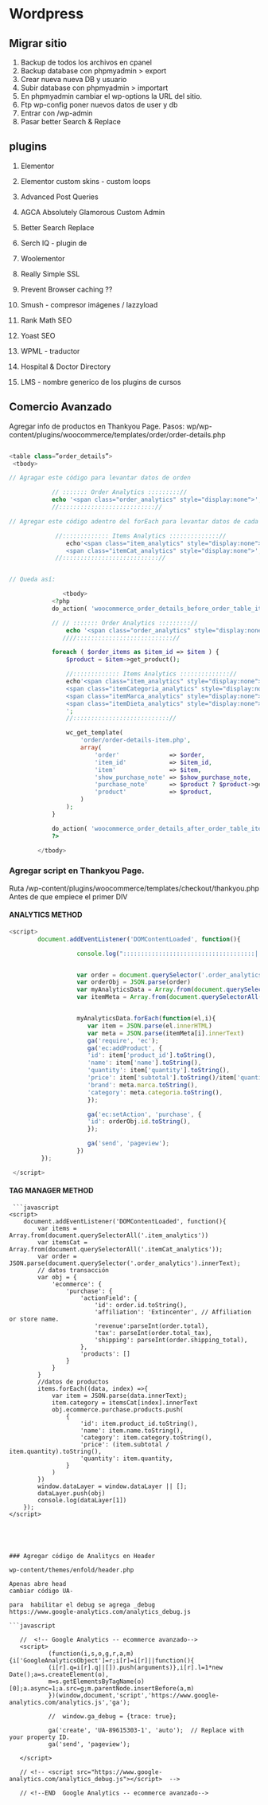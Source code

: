 # Wordpress

## Migrar sitio

1. Backup de todos los archivos en cpanel
2. Backup database con phpmyadmin > export
3. Crear nueva nueva DB y usuario
4. Subir database con phpmyadmin > importart
5. En phpmyadmin cambiar el wp-options la URL del sitio.
6. Ftp wp-config poner nuevos datos de user y db
7. Entrar con /wp-admin
8. Pasar better Search & Replace

## plugins

1. Elementor
1. Elementor custom skins - custom loops
1. Advanced Post Queries

1. AGCA Absolutely Glamorous Custom Admin
1. Better Search Replace

1. Serch IQ - plugin de

1. Woolementor

1. Really Simple SSL
1. Prevent Browser caching ??
1. Smush - compresor imágenes / lazzyload
1. Rank Math SEO
1. Yoast SEO

1. WPML - traductor
1. Hospital & Doctor Directory
1. LMS - nombre generico de los plugins de cursos

## Comercio Avanzado

Agregar info de productos en Thankyou Page.
Pasos: wp/wp-content/plugins/woocommerce/templates/order/order-details.php

```php

<table class=”order_details”>
 <tbody>

// Agragar este código para levantar datos de orden

            // ::::::: Order Analytics ::::::::://
            echo '<span class="order_analytics" style="display:none">',  $order,'</span>';
            //::::::::::::::::::::::::::://

// Agregar este código adentro del forEach para levantar datos de cada producto.

             //::::::::::::: Items Analytics :::::::::::::://
                echo'<span class="item_analytics" style="display:none">',  $item,'</span>
                <span class="itemCat_analytics" style="display:none">', $product->get_categories(),'</span>';
             //::::::::::::::::::::::::::://


// Queda así:

               <tbody>
            <?php
            do_action( 'woocommerce_order_details_before_order_table_items', $order );

            // // ::::::: Order Analytics ::::::::://
                echo '<span class="order_analytics" style="display:none">',  $order,'</span>';
               ////::::::::::::::::::::::::::://

            foreach ( $order_items as $item_id => $item ) {
                $product = $item->get_product();

                //::::::::::::: Items Analytics :::::::::::::://
                echo'<span class="item_analytics" style="display:none">',  $item,'</span>
                <span class="itemCategoria_analytics" style="display:none">', $product->get_categories(), '</span>
                <span class="itemMarca_analytics" style="display:none">', $product->get_attribute(' marca '), '</span>
                <span class="itemDieta_analytics" style="display:none">', $product->get_attribute(' dieta '), '</span>
                ';
                //::::::::::::::::::::::::::://

                wc_get_template(
                    'order/order-details-item.php',
                    array(
                        'order'              => $order,
                        'item_id'            => $item_id,
                        'item'               => $item,
                        'show_purchase_note' => $show_purchase_note,
                        'purchase_note'      => $product ? $product->get_purchase_note() : '',
                        'product'            => $product,
                    )
                );
            }

            do_action( 'woocommerce_order_details_after_order_table_items', $order );
            ?>

        </tbody>
```

### Agregar script en Thankyou Page.

Ruta
/wp-content/plugins/woocommerce/templates/checkout/thankyou.php
Antes de que empiece el primer DIV

#### ANALYTICS METHOD

```javascript
<script>
        document.addEventListener('DOMContentLoaded', function(){

                   console.log(":::::::::::::::::::::::::::::::::::::| VIVA PERÓN |::::::::::::::::::::::::::::::::::::::::")


                   var order = document.querySelector('.order_analytics').innerText;
                   var orderObj = JSON.parse(order)
                   var myAnalyticsData = Array.from(document.querySelectorAll('.item_analytics'));
                   var itemMeta = Array.from(document.querySelectorAll('.itemMeta_analytics'));


                   myAnalyticsData.forEach(function(el,i){
                      var item = JSON.parse(el.innerHTML)
                      var meta = JSON.parse(itemMeta[i].innerText)
                      ga('require', 'ec');
                      ga('ec:addProduct', {
                      'id': item['product_id'].toString(),
                      'name': item['name'].toString(),
                      'quantity': item['quantity'].toString(),
                      'price': item['subtotal'].toString()/item['quantity'].toString(),
                      'brand': meta.marca.toString(),
                      'category': meta.categoria.toString(),
                      });

                      ga('ec:setAction', 'purchase', {
                      'id': orderObj.id.toString(),
                      });

                      ga('send', 'pageview');
                   })
         });

 </script>

```

#### TAG MANAGER METHOD

     ```javascript
    <script>
        document.addEventListener('DOMContentLoaded', function(){
            var items = Array.from(document.querySelectorAll('.item_analytics'))
            var itemsCat = Array.from(document.querySelectorAll('.itemCat_analytics'));
            var order = JSON.parse(document.querySelector('.order_analytics').innerText);
            // datos transacción
            var obj = {
                'ecommerce': {
                    'purchase': {
                        'actionField': {
                            'id': order.id.toString(),
                            'affiliation': 'Extincenter', // Affiliation or store name.
                            'revenue':parseInt(order.total),
                            'tax': parseInt(order.total_tax),
                            'shipping': parseInt(order.shipping_total),
                        },
                        'products': []
                    }
                }
            }
            //datos de productos
            items.forEach((data, index) =>{
                var item = JSON.parse(data.innerText);
                item.category = itemsCat[index].innerText
                obj.ecommerce.purchase.products.push(
                    {
                        'id': item.product_id.toString(),
                        'name': item.name.toString(),
                        'category': item.category.toString(),
                        'price': (item.subtotal / item.quantity).toString(),
                        'quantity': item.quantity,
                    }
                )
            })
            window.dataLayer = window.dataLayer || [];
            dataLayer.push(obj)
            console.log(dataLayer[1])
        });
    </script>

````




### Agregar código de Analitycs en Header

wp-content/themes/enfold/header.php

Apenas abre head
cambiar código UA-

para  habilitar el debug se agrega _debug
https://www.google-analytics.com/analytics_debug.js

```javascript

   //  <!-- Google Analytics -- ecommerce avanzado-->
   <script>
           (function(i,s,o,g,r,a,m){i['GoogleAnalyticsObject']=r;i[r]=i[r]||function(){
           (i[r].q=i[r].q||[]).push(arguments)},i[r].l=1*new Date();a=s.createElement(o),
           m=s.getElementsByTagName(o)[0];a.async=1;a.src=g;m.parentNode.insertBefore(a,m)
           })(window,document,'script','https://www.google-analytics.com/analytics.js','ga');

           //  window.ga_debug = {trace: true};

           ga('create', 'UA-89615303-1', 'auto');  // Replace with your property ID.
           ga('send', 'pageview');

   </script>

   // <!-- <script src="https://www.google-analytics.com/analytics_debug.js"></script>  -->

   // <!--END  Google Analytics -- ecommerce avanzado-->
````
